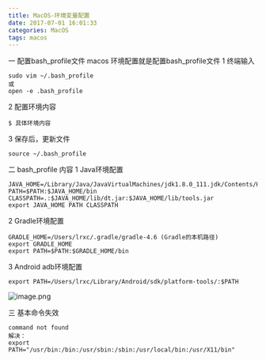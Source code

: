 ```yaml
---
title: MacOS-环境变量配置
date: 2017-07-01 16:01:33
categories: MacOS
tags: macos
---
```



一  配置bash_profile文件
macos 环境配置就是配置bash_profile文件 
1 终端输入
```
sudo vim ~/.bash_profile
或
open -e .bash_profile
```
2 配置环境内容
```
$ 具体环境内容
```
3  保存后，更新文件
```
source ~/.bash_profile
```

二 bash_profile 内容
1 Java环境配置
```
JAVA_HOME=/Library/Java/JavaVirtualMachines/jdk1.8.0_111.jdk/Contents/Home
PATH=$PATH:$JAVA_HOME/bin
CLASSPATH=.:$JAVA_HOME/lib/dt.jar:$JAVA_HOME/lib/tools.jar
export JAVA_HOME PATH CLASSPATH
```

2 Gradle环境配置
```
GRADLE_HOME=/Users/lrxc/.gradle/gradle-4.6 (Gradle的本机路径)
export GRADLE_HOME
export PATH=$PATH:$GRADLE_HOME/bin
```

3 Android adb环境配置
```
export PATH=/Users/lrxc/Library/Android/sdk/platform-tools/:$PATH
```

![image.png](https://upload-images.jianshu.io/upload_images/2803682-880b629481ecd6ca.png?imageMogr2/auto-orient/strip%7CimageView2/2/w/1240)

三 基本命令失效
```
command not found
解决：
export PATH="/usr/bin:/bin:/usr/sbin:/sbin:/usr/local/bin:/usr/X11/bin"
```
